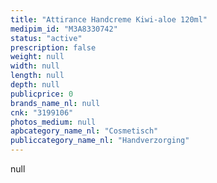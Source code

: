 ```yaml
---
title: "Attirance Handcreme Kiwi-aloe 120ml"
medipim_id: "M3A8330742"
status: "active"
prescription: false
weight: null
width: null
length: null
depth: null
publicprice: 0
brands_name_nl: null
cnk: "3199106"
photos_medium: null
apbcategory_name_nl: "Cosmetisch"
publiccategory_name_nl: "Handverzorging"
---
```

null
